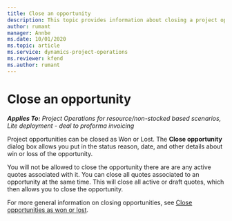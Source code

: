 ```yaml
---
title: Close an opportunity
description: This topic provides information about closing a project opportunity.
author: rumant
manager: Annbe
ms.date: 10/01/2020
ms.topic: article
ms.service: dynamics-project-operations
ms.reviewer: kfend 
ms.author: rumant
---
```


# Close an opportunity

_**Applies To:** Project Operations for resource/non-stocked based scenarios, Lite deployment - deal to proforma invoicing_

Project opportunities can be closed as Won or Lost. The **Close opportunity** dialog box allows you put in the status reason, date, and other details about win or loss of the opportunity.

You will not be allowed to close the opportunity there are are any active quotes associated with it. You can close all quotes associated to an opportunity at the same time. This will close all active or draft quotes, which then allows you to close the opportunity.

For more general information on closing opportunities, see [Close opportunities as won or lost](https://docs.microsoft.com/dynamics365/sales-enterprise/close-opportunity-won-lost-sales).
